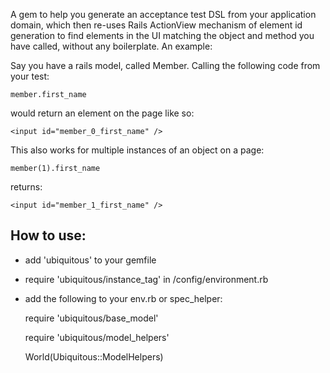 A gem to help you generate an acceptance test DSL from your application domain, which then re-uses Rails ActionView mechanism of element id generation to find elements in the UI matching the object and method you have called, without any boilerplate.  An example:

Say you have a rails model, called Member. Calling the following code from your test:


    member.first_name


would return an element on the page like so:

    <input id="member_0_first_name" />


This also works for multiple instances of an object on a page:


    member(1).first_name


returns:

    <input id="member_1_first_name" />


## How to use:

* add 'ubiquitous' to your gemfile
* require 'ubiquitous/instance_tag' in /config/environment.rb
* add the following to your env.rb or spec_helper:

    require 'ubiquitous/base_model'

	require 'ubiquitous/model_helpers'
	
	World(Ubiquitous::ModelHelpers)






